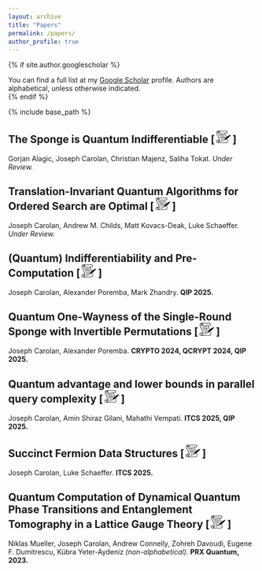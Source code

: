 ```yaml
---
layout: archive
title: "Papers"
permalink: /papers/
author_profile: true
---
```


{% if site.author.googlescholar %}
  <div class="wordwrap">You can find a full list at my <a href="{{site.author.googlescholar}}">Google Scholar</a> profile. Authors are alphabetical, unless otherwise indicated.</div>
{% endif %}

{% include base_path %}

<!-- {% for post in site.publications reversed %}
  {% include archive-single.html %}
{% endfor %} -->

## The Sponge is Quantum Indifferentiable [&thinsp;[<img src="../images/manuscript_icon.png" width="30"/>](https://eprint.iacr.org/2025/731)&thinsp;]
Gorjan Alagic, Joseph Carolan, Christian Majenz, Saliha Tokat. *Under Review.*

## Translation-Invariant Quantum Algorithms for Ordered Search are Optimal [&thinsp;[<img src="../images/manuscript_icon.png" width="30"/>](https://arxiv.org/abs/2503.21090)&thinsp;]
Joseph Carolan, Andrew M. Childs, Matt Kovacs-Deak, Luke Schaeffer. *Under Review.*

## (Quantum) Indifferentiability and Pre-Computation [&thinsp;[<img src="../images/manuscript_icon.png" width="30"/>](https://eprint.iacr.org/2024/1727)&thinsp;]

Joseph Carolan, Alexander Poremba, Mark Zhandry. **QIP 2025.**

## Quantum One-Wayness of the Single-Round Sponge with Invertible Permutations [&thinsp;[<img src="../images/manuscript_icon.png" width="30"/>](https://eprint.iacr.org/2024/414)&thinsp;]

Joseph Carolan, Alexander Poremba. **CRYPTO 2024, QCRYPT 2024, QIP 2025.**

## Quantum advantage and lower bounds in parallel query complexity [&thinsp;[<img src="../images/manuscript_icon.png" width="30"/>](https://arxiv.org/abs/2410.02665)&thinsp;]

Joseph Carolan, Amin Shiraz Gilani, Mahathi Vempati. **ITCS 2025, QIP 2025.**

## Succinct Fermion Data Structures [&thinsp;[<img src="../images/manuscript_icon.png" width="30"/>](https://arxiv.org/abs/2410.04015)&thinsp;]

Joseph Carolan, Luke Schaeffer. **ITCS 2025.**

## Quantum Computation of Dynamical Quantum Phase Transitions and Entanglement Tomography in a Lattice Gauge Theory [&thinsp;[<img src="../images/manuscript_icon.png" width="30"/>](https://arxiv.org/abs/2210.03089)&thinsp;]

Niklas Mueller, Joseph Carolan, Andrew Connelly, Zohreh Davoudi, Eugene F. Dumitrescu, Kübra Yeter-Aydeniz *(non-alphabetical)*. **PRX Quantum, 2023.**
